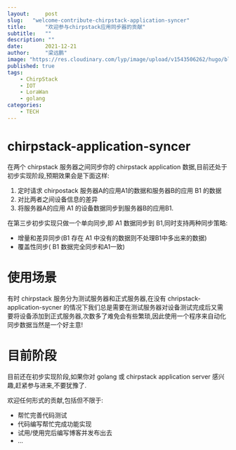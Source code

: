 ```yaml
---
layout:     post 
slug:   "welcome-contribute-chirpstack-application-syncer"
title:      "欢迎参与chirpstack应用同步器的贡献"
subtitle:   ""
description: ""  
date:       2021-12-21
author:     "梁远鹏"
image: "https://res.cloudinary.com/lyp/image/upload/v1543506262/hugo/blog.github.io/apache-rocketMQ-introduction/7046d2bf0d97278682129887309cc1a6.jpg"
published: true
tags: 
    - ChirpStack
    - IOT
    - LoraWan
    - golang
categories: 
    - TECH
---  
```


# chirpstack-application-syncer  

在两个 chirpstack 服务器之间同步你的 chirpstack application 数据,目前还处于初步实现阶段,预期效果会是下面这样:  

1. 定时请求 chirpostack 服务器A的应用A1的数据和服务器B的应用 B1 的数据  
2. 对比两者之间设备信息的差异  
3. 将服务器A的应用 A1 的设备数据同步到服务器B的应用B1.  

在第三步初步实现只做一个单向同步,即 A1 数据同步到 B1,同时支持两种同步策略:  

- 增量和差异同步(B1 存在 A1 中没有的数据则不处理B1中多出来的数据) 
- 覆盖性同步( B1 数据完全同步和A1一致)

# 使用场景  

有时 chirpstack 服务分为测试服务器和正式服务器,在没有 chripstack-application-sycner 的情况下我们总是需要在测试服务器对设备测试完成后又需要将设备添加到正式服务器,次数多了难免会有些繁琐,因此使用一个程序来自动化同步数据当然是一个好主意!  

# 目前阶段  

目前还在初步实现阶段,如果你对 golang 或 chirpstack application server 感兴趣,赶紧参与进来,不要犹豫了.  

欢迎任何形式的贡献,包括但不限于:  

- 帮忙完善代码测试
- 代码编写帮忙完成功能实现  
- 试用/使用完后编写博客并发布出去
- ...
